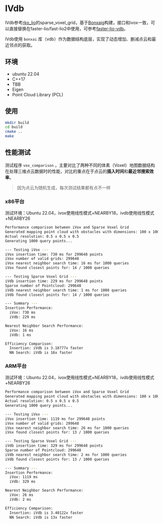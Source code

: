 # IVdb

IVdb参考[rko_lio](https://github.com/PRBonn/rko_lio)的sparse_voxel_grid，基于[Bonxai](https://github.com/facontidavide/Bonxai)g构建，接口和ivox一致，可以直接替换在faster-lio/fast-lio2中使用，可参考[faster-lio-vdb](https://github.com/letterso/faster-lio-vdb)。

IVdb使用 `bonxai` 库（vdb）作为数据结构底层，实现了动态增加、删减点云和最近邻点的获取。

## 环境

- ubuntu 22.04
- C++17
- TBB
- Eigen
- Point Cloud Library (PCL)

## 使用

```bash
mkdir build
cd build
cmake ..
make
```

## 性能测试

测试程序 `vox_comparison` ，主要对比了两种不同的体素（Voxel）地图数据结构在处理三维点云数据时的性能，对比的重点在于点云的**插入时间**和**最近邻搜索效率**。

> 因为点云为随机生成，每次测试结果都有点不一样

### x86平台

测试环境：Ubuntu 22.04，ivox使用线性模式+NEARBY18，ivdb使用线性模式+NEARBY26

```bash
Performance comparison between iVox and Sparse Voxel Grid
Generated mapping point cloud with obstacles with dimensions: 100 x 100 x 100 (total: 299648 points)
Actual resolution: 0.5 x 0.5 x 0.5
Generating 1000 query points...

--- Testing iVox ---
iVox insertion time: 730 ms for 299648 points
iVox number of valid grids: 299648
iVox nearest neighbor search time: 16 ms for 1000 queries
iVox found closest points for: 14 / 1000 queries

--- Testing Sparse Voxel Grid ---
iVdb insertion time: 229 ms for 299648 points
Sparse number of Pointcloud: 299648
iVdb nearest neighbor search time: 1 ms for 1000 queries
iVdb found closest points for: 14 / 1000 queries

--- Summary ---
Insertion Performance:
  iVox: 730 ms
  iVdb: 229 ms

Nearest Neighbor Search Performance:
  iVox: 16 ms
  iVdb: 1 ms

Efficiency Comparison:
  Insertion: iVdb is 3.18777x faster
  NN Search: iVdb is 16x faster
```

### ARM平台

测试环境：Ubuntu 22.04，ivox使用线性模式+NEARBY18，ivdb使用线性模式+NEARBY26

```bash
Performance comparison between iVox and Sparse Voxel Grid
Generated mapping point cloud with obstacles with dimensions: 100 x 100 x 100 (total: 299648 points)
Actual resolution: 0.5 x 0.5 x 0.5
Generating 1000 query points...

--- Testing iVox ---
iVox insertion time: 1119 ms for 299648 points
iVox number of valid grids: 299648
iVox nearest neighbor search time: 26 ms for 1000 queries
iVox found closest points for: 13 / 1000 queries

--- Testing Sparse Voxel Grid ---
iVdb insertion time: 329 ms for 299648 points
Sparse number of Pointcloud: 299648
iVdb nearest neighbor search time: 2 ms for 1000 queries
iVdb found closest points for: 13 / 1000 queries

--- Summary ---
Insertion Performance:
  iVox: 1119 ms
  iVdb: 329 ms

Nearest Neighbor Search Performance:
  iVox: 26 ms
  iVdb: 2 ms

Efficiency Comparison:
  Insertion: iVdb is 3.40122x faster
  NN Search: iVdb is 13x faster
```